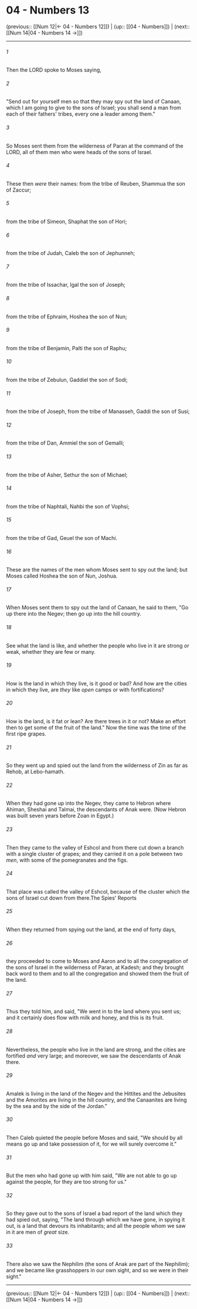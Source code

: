 # 04 - Numbers 13

(previous:: [[Num 12|← 04 - Numbers 12]]) | (up:: [[04 - Numbers]]) | (next:: [[Num 14|04 - Numbers 14 →]])

***


###### 1 
Then the LORD spoke to Moses saying, 

###### 2 
"Send out for yourself men so that they may spy out the land of Canaan, which I am going to give to the sons of Israel; you shall send a man from each of their fathers' tribes, every one a leader among them." 

###### 3 
So Moses sent them from the wilderness of Paran at the command of the LORD, all of them men who were heads of the sons of Israel. 

###### 4 
These then _were_ their names: from the tribe of Reuben, Shammua the son of Zaccur; 

###### 5 
from the tribe of Simeon, Shaphat the son of Hori; 

###### 6 
from the tribe of Judah, Caleb the son of Jephunneh; 

###### 7 
from the tribe of Issachar, Igal the son of Joseph; 

###### 8 
from the tribe of Ephraim, Hoshea the son of Nun; 

###### 9 
from the tribe of Benjamin, Palti the son of Raphu; 

###### 10 
from the tribe of Zebulun, Gaddiel the son of Sodi; 

###### 11 
from the tribe of Joseph, from the tribe of Manasseh, Gaddi the son of Susi; 

###### 12 
from the tribe of Dan, Ammiel the son of Gemalli; 

###### 13 
from the tribe of Asher, Sethur the son of Michael; 

###### 14 
from the tribe of Naphtali, Nahbi the son of Vophsi; 

###### 15 
from the tribe of Gad, Geuel the son of Machi. 

###### 16 
These are the names of the men whom Moses sent to spy out the land; but Moses called Hoshea the son of Nun, Joshua. 

###### 17 
When Moses sent them to spy out the land of Canaan, he said to them, "Go up there into the Negev; then go up into the hill country. 

###### 18 
See what the land is like, and whether the people who live in it are strong _or_ weak, whether they are few or many. 

###### 19 
How is the land in which they live, is it good or bad? And how are the cities in which they live, are _they_ like _open_ camps or with fortifications? 

###### 20 
How is the land, is it fat or lean? Are there trees in it or not? Make an effort then to get some of the fruit of the land." Now the time was the time of the first ripe grapes. 

###### 21 
So they went up and spied out the land from the wilderness of Zin as far as Rehob, at Lebo-hamath. 

###### 22 
When they had gone up into the Negev, they came to Hebron where Ahiman, Sheshai and Talmai, the descendants of Anak were. (Now Hebron was built seven years before Zoan in Egypt.) 

###### 23 
Then they came to the valley of Eshcol and from there cut down a branch with a single cluster of grapes; and they carried it on a pole between two _men_, with some of the pomegranates and the figs. 

###### 24 
That place was called the valley of Eshcol, because of the cluster which the sons of Israel cut down from there.The Spies' Reports 

###### 25 
When they returned from spying out the land, at the end of forty days, 

###### 26 
they proceeded to come to Moses and Aaron and to all the congregation of the sons of Israel in the wilderness of Paran, at Kadesh; and they brought back word to them and to all the congregation and showed them the fruit of the land. 

###### 27 
Thus they told him, and said, "We went in to the land where you sent us; and it certainly does flow with milk and honey, and this is its fruit. 

###### 28 
Nevertheless, the people who live in the land are strong, and the cities are fortified _and_ very large; and moreover, we saw the descendants of Anak there. 

###### 29 
Amalek is living in the land of the Negev and the Hittites and the Jebusites and the Amorites are living in the hill country, and the Canaanites are living by the sea and by the side of the Jordan." 

###### 30 
Then Caleb quieted the people before Moses and said, "We should by all means go up and take possession of it, for we will surely overcome it." 

###### 31 
But the men who had gone up with him said, "We are not able to go up against the people, for they are too strong for us." 

###### 32 
So they gave out to the sons of Israel a bad report of the land which they had spied out, saying, "The land through which we have gone, in spying it out, is a land that devours its inhabitants; and all the people whom we saw in it are men of _great_ size. 

###### 33 
There also we saw the Nephilim (the sons of Anak are part of the Nephilim); and we became like grasshoppers in our own sight, and so we were in their sight."

***

(previous:: [[Num 12|← 04 - Numbers 12]]) | (up:: [[04 - Numbers]]) | (next:: [[Num 14|04 - Numbers 14 →]])
